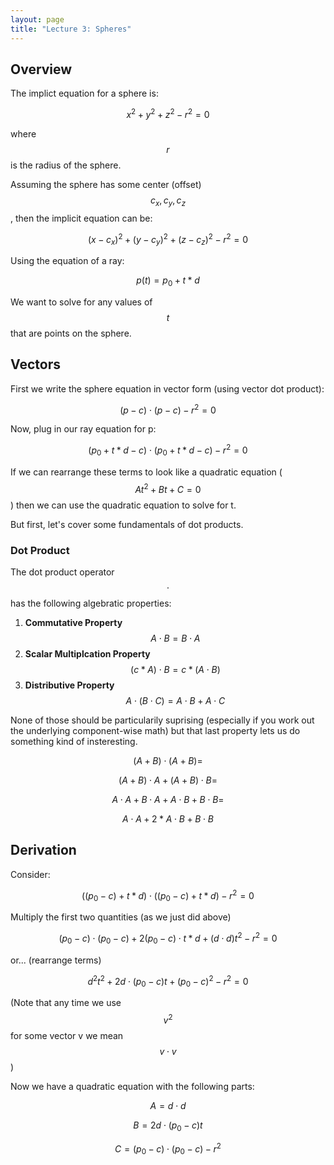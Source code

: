 ```yaml
---
layout: page
title: "Lecture 3: Spheres"
---
```



## Overview

The implict equation for a sphere is:

$$x^2 + y^2 + z^2 - r^2 = 0$$

where $$r$$ is the radius of the sphere.

Assuming the sphere has some center (offset) $$c_x, c_y, c_z$$, then the implicit equation can be:

$$(x - c_x)^2 + (y - c_y)^2 + (z - c_z)^2 - r^2 = 0$$

Using the equation of a ray:

$$p(t) = p_0 + t * d$$

We want to solve for any values of $$t$$ that are points on the sphere.



## Vectors

First we write the sphere equation in vector form (using vector dot product):

$$(p - c) \cdot (p - c) - r^2 = 0$$

Now, plug in our ray equation for p:

$$(p_0 + t*d - c) \cdot (p_0 + t*d - c) - r^2 = 0$$

If we can rearrange these terms to look like a quadratic equation ($$At^2 + Bt + C = 0$$) then we can use the quadratic equation to solve for t.

But first, let's cover some fundamentals of dot products.



### Dot Product

The dot product operator $$\cdot$$ has the following algebratic properties:

1. **Commutative Property** $$A \cdot B = B \cdot A$$
2. **Scalar Multiplcation Property** $$(c*A) \cdot B = c * (A \cdot B)$$
3. **Distributive Property** $$A \cdot (B \cdot C) = A \cdot B + A \cdot C$$

None of those should be particularily suprising (especially if you work out the underlying component-wise math) but that last property lets us do something kind of insteresting.

$$ (A + B) \cdot (A + B) = $$

$$ (A + B) \cdot A + (A + B) \cdot B =$$

$$ A \cdot A + B \cdot A + A \cdot B + B \cdot B =$$

$$ A \cdot A + 2 * A \cdot B + B \cdot B$$



## Derivation

Consider:

$$((p_0 - c) + t*d) \cdot ((p_0 - c) + t*d) - r^2 = 0$$

Multiply the first two quantities (as we just did above)

$$(p_0 - c) \cdot (p_0 - c) + 2 (p_0 - c) \cdot t * d + (d \cdot d) t^2 - r^2 = 0$$

or... (rearrange terms)

$$d^2 t^2 + 2 d \cdot (p_0 - c) t + (p_0 - c)^2 - r^2 = 0$$

(Note that any time we use $$v^2$$ for some vector v we mean $$v \cdot v$$)

Now we have a quadratic equation with the following parts:

$$ A = d \cdot d $$

$$ B = 2 d \cdot (p_0 - c) t$$

$$ C = (p_0 - c) \cdot (p_0 - c) - r^2 $$
